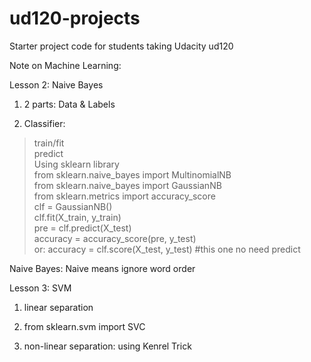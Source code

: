 ud120-projects  
==============  
  
Starter project code for students taking Udacity ud120  
  
  
Note on Machine Learning:  
  
Lesson 2: Naive Bayes  
1. 2 parts: Data & Labels  
  
2. Classifier:  
> train/fit  
> predict  
Using sklearn library  
from sklearn.naive_bayes import MultinomialNB  
from sklearn.naive_bayes import GaussianNB  
from sklearn.metrics import accuracy_score  
clf = GaussianNB()  
clf.fit(X_train, y_train)  
pre = clf.predict(X_test)  
accuracy = accuracy_score(pre, y_test)  
or: accuracy = clf.score(X_test, y_test) #this one no need predict
  
Naive Bayes: Naive means ignore word order
  
  
Lesson 3: SVM  
1. linear separation  
  
2. from sklearn.svm import SVC  
  
3. non-linear separation: using Kenrel Trick  
